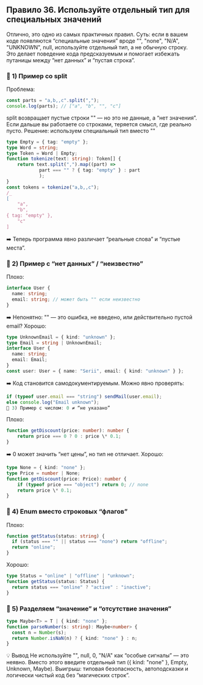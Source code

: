 ## Правило 36. Используйте отдельный тип для специальных значений

Отлично, это одно из самых практичных правил.
Суть: если в вашем коде появляются “специальные значения” вроде "",
"none", "N/A", "UNKNOWN", null, используйте отдельный тип, а не обычную строку.
Это делает поведение кода предсказуемым и
помогает избежать путаницы между “нет данных” и “пустая строка”.

### 🔹 1) Пример со split

Проблема:

```ts
const parts = "a,b,,c".split(",");
console.log(parts); // ["a", "b", "", "c"]
```

split возвращает пустые строки "" — но это не данные, а “нет значения”.
Если дальше вы работаете со строками, теряется смысл, где реально пусто.
Решение: используем специальный тип вместо ""

```ts
type Empty = { tag: "empty" };
type Word = string;
type Token = Word | Empty;
function tokenize(text: string): Token[] {
    return text.split(",").map((part) =>
            part === "" ? { tag: "empty" } : part
            );
}
const tokens = tokenize("a,b,,c");
/_
[
    "a",
    "b",
{ tag: "empty" },
    "c"
]
```

➡️ Теперь программа явно различает “реальные слова” и “пустые места”.

### 🔹 2) Пример с “нет данных” / “неизвестно”

Плохо:

```ts
interface User {
  name: string;
  email: string; // может быть "" если неизвестно
}
```

➡️ Непонятно: "" — это ошибка, не введено, или действительно пустой email?
Хорошо:

```ts
type UnknownEmail = { kind: "unknown" };
type Email = string | UnknownEmail;
interface User {
  name: string;
  email: Email;
}
const user: User = { name: "Serii", email: { kind: "unknown" } };
```

➡️ Код становится самодокументируемым.
Можно явно проверять:

```ts
if (typeof user.email === "string") sendMail(user.email);
else console.log("Email unknown");
🔹 3) Пример с числом: 0 ≠ “не указано”
```

Плохо:

```ts
function getDiscount(price: number): number {
    return price === 0 ? 0 : price \* 0.1;
}
```

➡️ 0 может значить “нет цены”, но тип не отличает.
Хорошо:

```ts
type None = { kind: "none" };
type Price = number | None;
function getDiscount(price: Price): number {
    if (typeof price === "object") return 0; // none
    return price \* 0.1;
}
```

### 🔹 4) Enum вместо строковых “флагов”

Плохо:

```ts
function getStatus(status: string) {
  if (status === "" || status === "none") return "offline";
  return "online";
}
```

Хорошо:

```ts
type Status = "online" | "offline" | "unknown";
function getStatus(status: Status) {
  return status === "online" ? "active" : "inactive";
}
```

### 🔹 5) Разделяем “значение” и “отсутствие значения”

```ts
type Maybe<T> = T | { kind: "none" };
function parseNumber(s: string): Maybe<number> {
  const n = Number(s);
  return Number.isNaN(n) ? { kind: "none" } : n;
}
```

💡 Вывод
Не используйте "", null, 0, "N/A" как “особые сигналы” — это неявно.
Вместо этого введите отдельный тип ({ kind: "none" }, Empty, Unknown, Maybe<T>).
Выигрыш: типовая безопасность, автоподсказки и логически чистый код без “магических строк”.

